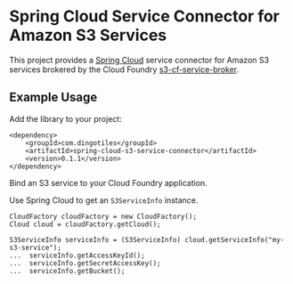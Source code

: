 # Spring Cloud Service Connector for Amazon S3 Services

This project provides a [Spring Cloud](https://github.com/spring-projects/spring-cloud) service connector for Amazon S3 services brokered by the Cloud Foundry [s3-cf-service-broker](https://github.com/cloudfoundry-community/s3-cf-service-broker).

## Example Usage

Add the library to your project:

```
<dependency>
	<groupId>com.dingotiles</groupId>
	<artifactId>spring-cloud-s3-service-connector</artifactId>
	<version>0.1.1</version>
</dependency>
```

Bind an S3 service to your Cloud Foundry application.

Use Spring Cloud to get an `S3ServiceInfo` instance.

```
CloudFactory cloudFactory = new CloudFactory();
Cloud cloud = cloudFactory.getCloud();

S3ServiceInfo serviceInfo = (S3ServiceInfo) cloud.getServiceInfo("my-s3-service");
...  serviceInfo.getAccessKeyId();
...  serviceInfo.getSecretAccessKey();
...  serviceInfo.getBucket();
```

